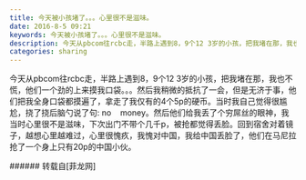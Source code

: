 ```yaml
---
title: 今天被小孩堵了。。。心里很不是滋味。
date: 2016-8-5 09:21
keywords: 今天被小孩堵了。。。心里很不是滋味。
description: 今天从pbcom往rcbc走，半路上遇到8，9个12 3岁的小孩，把我堵在那，我也不慌，他们一个劲的上来摸我口袋。。。然后我稍微的抵抗了一会，但是无济于事，他们把我全身口袋都摸遍了，拿走了我仅有的4个5p的硬币。当时我自己觉得很尴尬，挠了挠后脑勺说了句: no    money。然后他们给我丢了个穷屌丝的眼神，我当时心里很不是滋味，下次出门不带个几千p，被抢都觉得丢脸。回到宿舍对着镜子，越想心里越难过，心里很愧疚，我愧对中国，我给中国丢脸了，他们在马尼拉抢了一个身上只有20p的中国小伙。
categories: sharing
---
```

<td class="t_f" id="postmessage_378695">

今天从pbcom往rcbc走，半路上遇到8，9个12 3岁的小孩，把我堵在那，我也不慌，他们一个劲的上来摸我口袋。。。然后我稍微的抵抗了一会，但是无济于事，他们把我全身口袋都摸遍了，拿走了我仅有的4个5p的硬币。当时我自己觉得很尴尬，挠了挠后脑勺说了句: no    money。然后他们给我丢了个穷屌丝的眼神，我当时心里很不是滋味，下次出门不带个几千p，被抢都觉得丢脸。回到宿舍对着镜子，越想心里越难过，心里很愧疚，我愧对中国，我给中国丢脸了，他们在马尼拉抢了一个身上只有20p的中国小伙。<img alt="" border="0" class="zoom" data-cf-modified-fd034c58f0d8f192180a1cb4-="" file="http://www.flw.ph//mobcent//app/data/phiz/default/00.png" id="aimg_lzKRH" lazyloadthumb="1" onclick="" onmouseover="" src="http://www.flw.ph//mobcent//app/data/phiz/default/00.png"/><img alt="" border="0" class="zoom" data-cf-modified-fd034c58f0d8f192180a1cb4-="" file="http://www.flw.ph//mobcent//app/data/phiz/default/00.png" id="aimg_l9Kin" lazyloadthumb="1" onclick="" onmouseover="" src="http://www.flw.ph//mobcent//app/data/phiz/default/00.png"/><img alt="" border="0" class="zoom" data-cf-modified-fd034c58f0d8f192180a1cb4-="" file="http://www.flw.ph//mobcent//app/data/phiz/default/00.png" id="aimg_PWQ34" lazyloadthumb="1" onclick="" onmouseover="" src="http://www.flw.ph//mobcent//app/data/phiz/default/00.png"/><img alt="" border="0" class="zoom" data-cf-modified-fd034c58f0d8f192180a1cb4-="" file="http://www.flw.ph//mobcent//app/data/phiz/default/00.png" id="aimg_Txn5M" lazyloadthumb="1" onclick="" onmouseover="" src="http://www.flw.ph//mobcent//app/data/phiz/default/00.png"/><br/>
</td>
###### 转载自[菲龙网]
